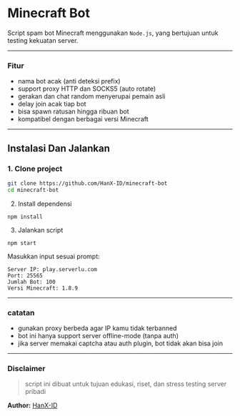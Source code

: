 # Minecraft Bot

Script spam bot Minecraft menggunakan `Node.js`, yang bertujuan untuk testing kekuatan server.

---

### Fitur

- nama bot acak (anti deteksi prefix)
- support proxy HTTP dan SOCKS5 (auto rotate)
- gerakan dan chat random menyerupai pemain asli
- delay join acak tiap bot
- bisa spawn ratusan hingga ribuan bot
- kompatibel dengan berbagai versi Minecraft

---

## Instalasi Dan Jalankan

### 1. Clone project

```bash
git clone https://github.com/HanX-ID/minecraft-bot
cd minecraft-bot
```
2. Install dependensi
```
npm install
```
3. Jalankan script
```
npm start
```
Masukkan input sesuai prompt:
```
Server IP: play.serverlu.com
Port: 25565
Jumlah Bot: 100
Versi Minecraft: 1.8.9
```

---

### catatan

- gunakan proxy berbeda agar IP kamu tidak terbanned
- bot ini hanya support server offline-mode (tanpa auth)
- jika server memakai captcha atau auth plugin, bot tidak akan bisa join



---

### Disclaimer

> script ini dibuat untuk tujuan edukasi, riset, dan stress testing server pribadi

**Author:** [HanX-ID](https://github.com/HanX-ID)
